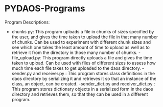 # PYDAOS-Programs
Program Descriptions:
- chunks.py: This program uploads a file in chunks of sizes specified by the user, and gives the time taken to upload the file in that many number of chunks. Can be used to experiment with different chunk sizes and see which one takes the least amount of time to upload as well as to retrieve it from the directory in those many number of chunks.
-file_upload.py: This program directly uploads a file and gives the time taken to upload. Can be used with files of different sizes to assess how much time each file takes to get uploaded to the daos directory.
-sender.py and receiver.py : This program stores class definitions in the daos directory by serializing it and retrieves it so that an instance of the class, an object, can be created.
-sender_dict.py and receiver_dict.py : This program stores dictionary objects in a serialized form in the daos directory and retrieves them, so that they can be used in a different program.
